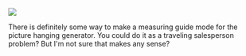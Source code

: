 ![](https://db-feed.s3.amazonaws.com/legacy/Screen_Shot_2018_09_09_at_3_07_50_PM-1536520217799.png)

There is definitely some way to make a measuring guide mode for the picture hanging generator. You could do it as a traveling salesperson problem? But I'm not sure that makes any sense?
